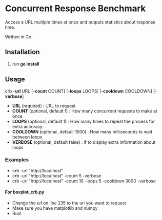 # Concurrent Response Benchmark
Access a URL multiple times at once and outputs statistics about response time.

Written in Go.


## Installation
1. run **go install**

## Usage
crb -**url** URL [-**count** COUNT] [-**loops** LOOPS] [-**cooldown** COOLDOWN] [-**verbose**]
- **URL** (required) : URL to request
- **COUNT** (optional, default 1) : How many concurrent requests to make at once
- **LOOPS** (optional, default 1) : How many times to repeat the process for extra accuracy
- **COOLDOWN** (optional, default 1000) : How many milliseconds to wait between loops
- **VERBOSE** (optional, default false) : If to display extra information about loops

### Examples
* crb -url "http://localhost"
* crb -url "http://localhost" -count 5 -verbose
* crb -url "http://localhost" -count 10 -loops 5 -cooldown 3000 -verbose


#### For boxplot_crb.py
- Change the url on line 235 to the url you want to request
- Make sure you have matplotlib and numpy
- Run!

